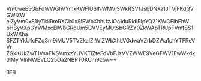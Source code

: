 Vm0weE5GbFdWWGhVYmxKWFlUSlNWMVl3WkRSV1JsbDNXa1JTVjFKdGVGWlZW
elZyVm0xS1IyTkliRmRXCk0xSlFWbXhhUzJOc1duRldiRlpYQ21KWGFIbFhW
bHByVXpGYWMxcElWbGRpUm5CVVEyMUtSbGRZY0ZkWApTRUpFVmtSS1UxWXha
SFZTYkU1cFZqSm9iMUV5TVZkalZrWlZWbXhLVGdwaVZrbDZWa1phYTFReVVr
ZGkKUkZwT1VsaFNSVmxzYUVKTlZteFdVbFJzVVZWWE9VeGFWV1EwWkdkdlMy
VlhNWEVLQ25Oa2NBPT0KCm9zbw==

gcq
